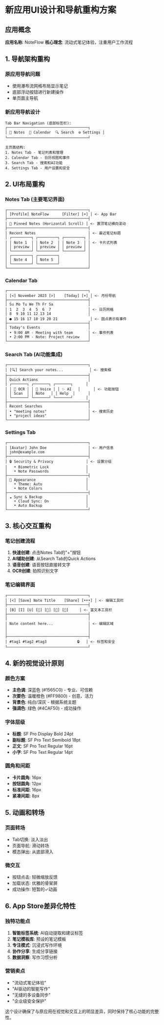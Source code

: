# 新应用UI设计和导航重构方案

## 应用概念
**应用名称**: NoteFlow
**核心理念**: 流动式笔记体验，注重用户工作流程

## 1. 导航架构重构

### 原应用导航问题
- 使用瀑布流网格布局显示笔记
- 底部浮动按钮进行新建操作
- 单页面主导航

### 新应用导航设计
```
Tab Bar Navigation (底部标签栏):
┌─────────────────────────────────────┐
│ 📝 Notes  📅 Calendar  🔍 Search  ⚙️ Settings │
└─────────────────────────────────────┘

主页面结构:
1. Notes Tab - 笔记列表和管理
2. Calendar Tab - 日历视图和事件
3. Search Tab - 搜索和AI功能
4. Settings Tab - 用户设置和安全
```

## 2. UI布局重构

### Notes Tab (主要笔记界面)
```
┌─────────────────────────────────────┐
│ [Profile] NoteFlow      [Filter] [+] │ <- App Bar
├─────────────────────────────────────┤
│ 📌 Pinned Notes (Horizontal Scroll) │ <- 置顶笔记横向滚动
├─────────────────────────────────────┤
│ Recent Notes                        │ <- 最近笔记标题
│ ┌─────────┐ ┌─────────┐ ┌─────────┐ │
│ │ Note 1  │ │ Note 2  │ │ Note 3  │ │ <- 卡片式列表
│ │ preview │ │ preview │ │ preview │ │
│ └─────────┘ └─────────┘ └─────────┘ │
│ ┌─────────┐ ┌─────────┐             │
│ │ Note 4  │ │ Note 5  │             │
│ └─────────┘ └─────────┘             │
└─────────────────────────────────────┘
```

### Calendar Tab
```
┌─────────────────────────────────────┐
│ [<] November 2023 [>]    [Today] [+] │ <- 月份导航
├─────────────────────────────────────┤
│ Su Mo Tu We Th Fr Sa                │
│ 1  2  3  4  5  6  7                 │ <- 日历网格
│ 8  9 10 11 12 13 14                 │
│ ● 15 16 17 18 19 20 21               │ <- 圆点表示有事件
├─────────────────────────────────────┤
│ Today's Events                      │
│ • 9:00 AM - Meeting with team       │ <- 事件列表
│ • 2:00 PM - Note: Project review    │
└─────────────────────────────────────┘
```

### Search Tab (AI功能集成)
```
┌─────────────────────────────────────┐
│ [🔍] Search your notes...            │ <- 搜索框
├─────────────────────────────────────┤
│ Quick Actions                       │
│ ┌───────┐ ┌───────┐ ┌───────┐      │
│ │ 📸 OCR │ │ 🎤 Voice │ │ ✨ AI   │      │ <- 功能按钮
│ │ Scan  │ │ Note   │ │ Help  │      │
│ └───────┘ └───────┘ └───────┘      │
├─────────────────────────────────────┤
│ Recent Searches                     │
│ • "meeting notes"                   │ <- 搜索历史
│ • "project ideas"                   │
└─────────────────────────────────────┘
```

### Settings Tab
```
┌─────────────────────────────────────┐
│ [Avatar] John Doe                   │ <- 用户信息
│ john@example.com                    │
├─────────────────────────────────────┤
│ 🔒 Security & Privacy               │ <- 设置分组
│   • Biometric Lock                 │
│   • Note Passwords                 │
├─────────────────────────────────────┤
│ 🎨 Appearance                       │
│   • Theme: Auto                    │
│   • Note Colors                    │
├─────────────────────────────────────┤
│ ☁️ Sync & Backup                    │
│   • Cloud Sync: On                 │
│   • Auto Backup                    │
└─────────────────────────────────────┘
```

## 3. 核心交互重构

### 笔记创建流程
1. **快速创建**: 点击Notes Tab的"+"按钮
2. **AI辅助创建**: 从Search Tab的Quick Actions
3. **语音创建**: 语音按钮直接转文字
4. **OCR创建**: 拍照识别文字

### 笔记编辑界面
```
┌─────────────────────────────────────┐
│ [<] [Save] Note Title    [Share] [•••] │ <- 编辑工具栏
├─────────────────────────────────────┤
│ [B] [I] [U] [🎨] [📎] [📸] [🎤]     │ <- 富文本工具栏
├─────────────────────────────────────┤
│                                     │
│ Note content here...                │ <- 编辑区域
│                                     │
│                                     │
├─────────────────────────────────────┤
│ #tag1 #tag2 #tag3              🔒   │ <- 标签和安全
└─────────────────────────────────────┘
```

## 4. 新的视觉设计原则

### 颜色方案
- **主色调**: 深蓝色 (#1565C0) - 专业、可信赖
- **次要色**: 温暖橙色 (#FF9800) - 创意、活力
- **背景色**: 纯白/深灰 - 根据系统主题
- **强调色**: 绿色 (#4CAF50) - 成功操作

### 字体层级
- **标题**: SF Pro Display Bold 24pt
- **副标题**: SF Pro Text Semibold 18pt
- **正文**: SF Pro Text Regular 16pt
- **小字**: SF Pro Text Regular 14pt

### 圆角和间距
- **卡片圆角**: 16px
- **按钮圆角**: 12px
- **标准间距**: 16px
- **紧凑间距**: 8px

## 5. 动画和转场

### 页面转场
- Tab切换: 淡入淡出
- 页面导航: 滑动转场
- 模态弹出: 从底部滑入

### 微交互
- 按钮点击: 轻微缩放反馈
- 加载状态: 优雅的骨架屏
- 成功操作: 短暂的✓动画

## 6. App Store差异化特性

### 独特功能点
1. **智能标签系统**: AI自动提取和建议标签
2. **笔记模板库**: 预设的笔记模板
3. **专注模式**: 沉浸式写作环境
4. **协作分享**: 生成分享链接
5. **数据洞察**: 写作习惯分析

### 营销卖点
- "流动式笔记体验"
- "AI驱动的智能写作"
- "无缝的多设备同步"
- "企业级安全保护"

这个设计确保了与原应用在视觉和交互上的明显差异，同时保持了核心功能的完整性。